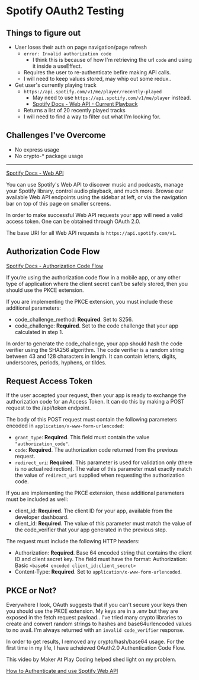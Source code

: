 # Spotify OAuth2 Testing

## Things to figure out

- User loses their auth on page navigation/page refresh
  - `error: Invalid authorization code`
    - I think this is because of how I'm retrieving the url `code`
      and using it inside a useEffect.
  - Requires the user to re-authenticate befire making API calls.
  - I will need to keep values stored, may whip out some redux..
- Get user's currently playing track
  - `https://api.spotify.com/v1/me/player/recently-played`
    - May need to use `https://api.spotify.com/v1/me/player`
      instead.
    - [Spotify Docs - Web API - Current Playback](https://developer.spotify.com/documentation/web-api/reference/#/operations/get-information-about-the-users-current-playback)
  - Returns a list of 20 recently played tracks
  - I will need to find a way to filter out what I'm looking for.

## Challenges I've Overcome

- No express usage
- No crypto-\* package usage

---

[Spotify Docs - Web API](https://developer.spotify.com/documentation/web-api/)

You can use Spotify's Web API to discover music and podcasts,
manage your Spotify library, control audio playback, and much more.
Browse our available Web API endpoints using the sidebar at left,
or via the navigation bar on top of this page on smaller screens.

In order to make successful Web API requests your app will need a
valid access token. One can be obtained through OAuth 2.0.

The base URI for all Web API requests is `https://api.spotify.com/v1`.

## Authorization Code Flow

[Spotify Docs - Authorization Code Flow](https://developer.spotify.com/documentation/general/guides/authorization/code-flow/)

If you’re using the authorization code flow in a mobile app, or
any other type of application where the client secret can’t be
safely stored, then you should use the PKCE extension.

If you are implementing the PKCE extension, you must include
these additional parameters:

- code_challenge_method: **Required**. Set to S256.
- code_challenge: **Required**. Set to the code challenge that
  your app calculated in step 1.

In order to generate the code_challenge, your app should hash
the code verifier using the SHA256 algorithm. The code verifier
is a random string between 43 and 128 characters in length. It
can contain letters, digits, underscores, periods, hyphens, or tildes.

## Request Access Token

If the user accepted your request, then your app is ready to
exchange the authorization code for an Access Token. It can do
this by making a POST request to the /api/token endpoint.

The body of this POST request must contain the following
parameters encoded in `application/x-www-form-urlencoded`:

- `grant_type`: **Required**. This field must contain the
  value `"authorization_code"`.
- `code`: **Required**. The authorization code returned from
  the previous request.
- `redirect_uri`: **Required**. This parameter is used for
  validation only (there is no actual redirection). The
  value of this parameter must exactly match the value
  of `redirect_uri` supplied when requesting the authorization
  code.

If you are implementing the PKCE extension, these additional
parameters must be included as well:

- client_id: **Required**. The client ID for your app, available from
  the developer dashboard.
- client_id: **Required**. The value of this parameter must match the
  value of the code_verifier that your app generated in the previous step.

The request must include the following HTTP headers:

- Authorization: **Required**. Base 64 encoded string that contains
  the client ID and client secret key. The field must have the format:
  Authorization: Basic `<base64 encoded client_id:client_secret>`
- Content-Type: **Required**. Set to `application/x-www-form-urlencoded`.

## PKCE or Not?

Everywhere I look, OAuth suggests that if you can't secure your keys
then you should use the PKCE extension. My keys are in a .env but they
are exposed in the fetch request payload.. I've tried many crypto libraries
to create and convert random strings to hashes and base64urlencoded values
to no avail. I'm always returned with an `invalid code_verifier` response.

In order to get results, I removed any crypto/hash/base64 usage. For the
first time in my life, I have acheieved OAuth2.0 Authentication Code Flow.

This video by Maker At Play Coding helped shed light on my problem.

[How to Authenticate and use Spotify Web API](https://www.youtube.com/watch?v=1vR3m0HupGI&t=93s)
